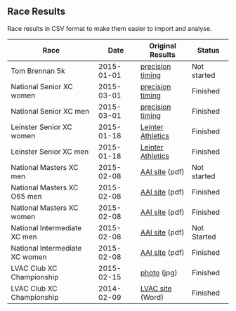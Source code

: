 ## Race Results

Race results in CSV format to make them easier to import and analyse.

Race | Date | Original Results | Status
-----|------|------------------|-------
Tom Brennan 5k | 2015-01-01 | [precision timing](http://www.precisiontiming.net/result.aspx?v=2289) | Not started
National Senior XC women | 2015-03-01 | [precision timing](http://www.precisiontiming.net/result.aspx?v=2463) | Finished
National Senior XC men | 2015-03-01 | [precision timing](http://www.precisiontiming.net/result.aspx?v=2464) | Finished
Leinster Senior XC women | 2015-01-18 | [Leinter Athletics](http://athleticsleinster.org/images/results/Leinster%20Senior%20Ladies%20Individual%20Club%20and%20County.pdf) | Finished
Leinster Senior XC men | 2015-01-18 | [Leinter Athletics](http://athleticsleinster.org/images/results/Leinster%20Senior%20Men%20Individual%20Club%20and%20County.pdf) | Finished
National Masters XC men | 2015-02-08 | [AAI site](http://www.athleticsireland.ie/downloads/other/Master_Men_35-65_Updated3.pdf) (pdf) | Not started
National Masters XC O65 men | 2015-02-08 | [AAI site](http://www.athleticsireland.ie/downloads/other/Master_Men_O651.pdf) (pdf) | Finished
National Masters XC women | 2015-02-08 | [AAI site](http://www.athleticsireland.ie/downloads/other/W_Final.pdf) (pdf) | Finished
National Intermediate XC men | 2015-02-08 | [AAI site](http://www.athleticsireland.ie/downloads/other/Intermediate_Men.pdf) (pdf) | Not Started
National Intermediate XC women | 2015-02-08 | [AAI site](http://www.athleticsireland.ie/downloads/other/Intermediate_Women.pdf) (pdf) | Finished
LVAC Club XC Championship | 2015-02-15 | [photo](https://cloud.githubusercontent.com/assets/17725/6210627/5c4e903c-b5c9-11e4-886c-77bac59b9c23.JPG) (jpg) | Finished
LVAC Club XC Championship | 2014-02-09 | [LVAC site](http://liffeyvalleyac.com/upload/event/304/CLUB%20CROSS%20COUNTRY%20CHAMPIONSHIP2014.doc) (Word) | Finished
